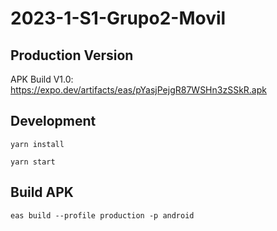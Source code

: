 # 2023-1-S1-Grupo2-Movil
## Production Version

APK Build V1.0:
https://expo.dev/artifacts/eas/pYasjPejgR87WSHn3zSSkR.apk

## Development

```
yarn install
```

```
yarn start
```

## Build APK

```
eas build --profile production -p android
```
